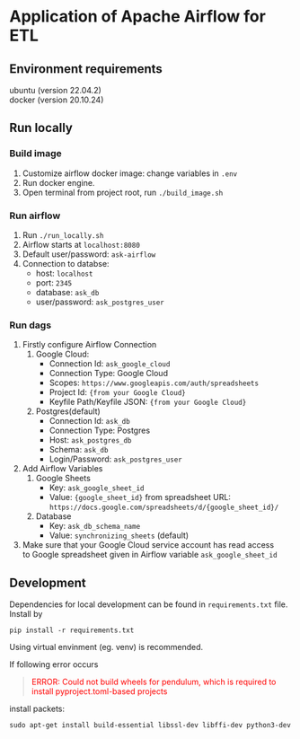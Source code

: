 # Application of Apache Airflow for ETL 

## Environment requirements

ubuntu (version 22.04.2)  
docker (version 20.10.24)

## Run locally

### Build image
1. Customize airflow docker image: change variables in `.env`
2. Run docker engine.
3. Open terminal from project root, run `./build_image.sh`

### Run airflow
1. Run `./run_locally.sh`
2. Airflow starts at `localhost:8080`
3. Default user/password: `ask-airflow`
4. Connection to databse:
   - host: `localhost`
   - port: `2345`
   - database: `ask_db` 
   - user/password: `ask_postgres_user`

### Run dags
1. Firstly configure Airflow Connection
   1. Google Cloud:
      - Connection Id: `ask_google_cloud`
      - Connection Type: Google Cloud
      - Scopes: `https://www.googleapis.com/auth/spreadsheets`
      - Project Id: `{from your Google Cloud}`
      - Keyfile Path/Keyfile JSON: `{from your Google Cloud}` 
   2. Postgres(default)
      - Connection Id: `ask_db`
      - Connection Type: Postgres
      - Host: `ask_postgres_db`
      - Schema: `ask_db`
      - Login/Password: `ask_postgres_user`
2. Add Airflow Variables
   1. Google Sheets
      - Key: `ask_google_sheet_id`
      - Value: `{google_sheet_id}` from spreadsheet URL: `https://docs.google.com/spreadsheets/d/{google_sheet_id}/`
   2. Database
      - Key: `ask_db_schema_name`
      - Value: `synchronizing_sheets` (default)
3. Make sure that your Google Cloud service account has read access  
to Google spreadsheet given in Airflow variable `ask_google_sheet_id` 

## Development
Dependencies for local development can be found in `requirements.txt` file.
Install by 

    pip install -r requirements.txt

Using virtual envinment (eg. venv) is recommended.

If following error occurs

> <font color="red">ERROR: Could not build wheels for pendulum, which is required to install pyproject.toml-based projects</font>

install packets:

    sudo apt-get install build-essential libssl-dev libffi-dev python3-dev